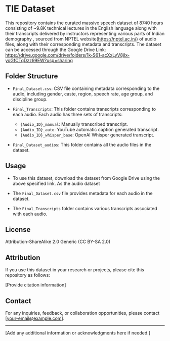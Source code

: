 # TIE Dataset

This repository contains the curated massive speech dataset of 8740 hours consisting of ~9.8K technical lectures in the English language along with their transcripts delivered by instructors representing various parts of Indian demography , sourced from NPTEL website(https://nptel.ac.in/) of audio files, along with their corresponding metadata and transcripts. The dataset can 
be accessed through the Google Drive Link: https://drive.google.com/drive/folders/1k-S61-acXxLyV8jIx-yoGfCTqDzz99EW?usp=sharing

## Folder Structure

- `Final_Dataset.csv`: CSV file containing metadata corresponding to the audio, including gender, caste, region, speech rate, age group, and discipline group.

- `Final_Transcripts`: This folder contains transcripts corresponding to each audio. Each audio has three sets of transcripts:
  - `{Audio_ID}_manual`: Manually transcribed transcript.
  - `{Audio_ID}_auto`: YouTube automatic caption generated transcript.
  - `{Audio_ID}_whisper_base`: OpenAI Whisper generated transcript.

- `Final_Dataset_audios`: This folder contains all the audio files in the dataset.

## Usage

- To use this dataset, download the dataset from Google Drive using the above specified link. As the audio dataset 

- The `Final_Dataset.csv` file provides metadata for each audio in the dataset.

- The `Final_Transcripts` folder contains various transcripts associated with each audio.

## License

Attribution-ShareAlike 2.0 Generic (CC BY-SA 2.0) 

## Attribution

If you use this dataset in your research or projects, please cite this repository as follows:

[Provide citation information]

## Contact

For any inquiries, feedback, or collaboration opportunities, please contact [your-email@example.com].

---

[Add any additional information or acknowledgments here if needed.]

